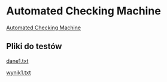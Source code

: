 # Automated Checking Machine

[Automated Checking Machine](https://onlinejudge.org/external/128/12854.pdf)

## Pliki do testów

[dane1.txt](../../../assets/automated-checking-machine-input1.txt)

[wynik1.txt](../../../assets/automated-checking-machine-output1.txt)
